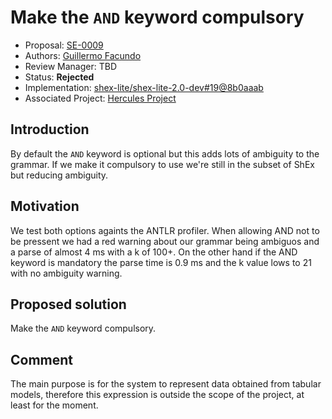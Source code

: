 # Make the `AND` keyword compulsory

* Proposal: [SE-0009](0009-compulsory-and-keyword.md)
* Authors: [Guillermo Facundo](https://github.com/thewilly)
* Review Manager: TBD
* Status: **Rejected**
* Implementation: [shex-lite/shex-lite-2.0-dev#19@8b0aaab](https://github.com/weso/shex-lite/pull/19/commits/8b0aaabba4fcca194cd30baa31a5ef7999a73a0a)
* Associated Project: [Hercules Project](https://www.um.es/web/hercules/)

## Introduction

By default the `AND` keyword is optional but this adds lots of ambiguity to the grammar. If we make it compulsory to use we're still in the subset of ShEx but reducing ambiguity.

## Motivation

We test both options againts the ANTLR profiler. When allowing AND not to be pressent we had a red warning about our grammar being ambiguos and a parse of almost 4 ms with a k of 100+. On the other hand if the AND keyword is mandatory the parse time is 0.9 ms and the k value lows to 21 with no ambiguity warning.

## Proposed solution

Make the `AND` keyword compulsory.

## Comment
The main purpose is for the system to represent data obtained from tabular models, therefore this expression is outside the scope of the project, at least for the moment.
